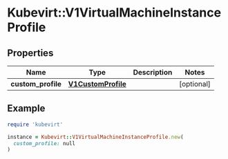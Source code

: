 # Kubevirt::V1VirtualMachineInstanceProfile

## Properties

| Name | Type | Description | Notes |
| ---- | ---- | ----------- | ----- |
| **custom_profile** | [**V1CustomProfile**](V1CustomProfile.md) |  | [optional] |

## Example

```ruby
require 'kubevirt'

instance = Kubevirt::V1VirtualMachineInstanceProfile.new(
  custom_profile: null
)
```

